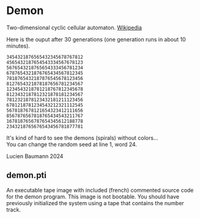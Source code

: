 # Demon

Two-dimensional cyclic cellular automaton. [Wikipedia](https://en.wikipedia.org/wiki/Cyclic_cellular_automaton)

Here is the ouput after 30 generations (one generation runs in about 10 minutes).

	3454321876565432345678767812
	4565432187654543334567678123
	5676543218765654333456781234
	6787654321876765434567812345
	7818765432187876545678123456
	8127654321878187656781234567
	1234543218781218767812345678
	8123432187812321878181234567
	7812321878123432181211123456
	6781218781234543212321112545
	5678187678121654323412111656
	8567876567818765434543211767
	1678187656787654345612188778
	2343218765676543456781877781

It's kind of hard to see the demons (spirals) without colors...  
You can change the random seed at line 1, word 24.

Lucien Baumann 2024

## demon.pti

An executable tape image with included (french) commented source code for the demon program.
This image is not bootable.
You should have previously initialized the system using a tape that contains the number track. 